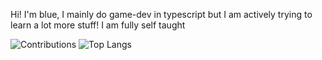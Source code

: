Hi! I'm blue, I mainly do game-dev in typescript but I am actively trying to learn a lot more stuff! I am fully self taught

<p align="left">
  <img src="https://github-readme-stats-git-master-okwfyts-projects.vercel.app/api?username=bluchv&show_icons=true&theme=dark" alt="Contributions" />
  <img src="https://github-readme-stats-git-master-okwfyts-projects.vercel.app/api/top-langs/?username=bluchv&layout=compact&theme=dark" alt="Top Langs" />
</p>
